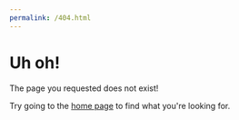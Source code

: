 ```yaml
---
permalink: /404.html
---
```


<title>404: Page Not Found</title>
<p></p>
<h1>Uh oh!</h1>
<p>The page you requested does not exist!</p>
<p>Try going to the <a href="/">home page</a> to find what you're looking for.</p>
<p></p>